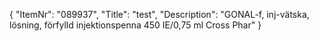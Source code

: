 {
  "ItemNr": "089937",
  "Title": "test",
  "Description": "GONAL-f, inj-vätska, lösning, förfylld injektionspenna 450 IE/0,75 ml Cross Phar"
}